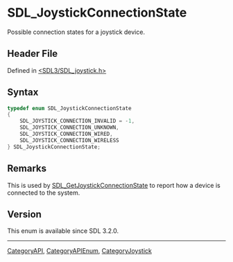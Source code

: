 # SDL_JoystickConnectionState

Possible connection states for a joystick device.

## Header File

Defined in [<SDL3/SDL_joystick.h>](https://github.com/libsdl-org/SDL/blob/main/include/SDL3/SDL_joystick.h)

## Syntax

```c
typedef enum SDL_JoystickConnectionState
{
    SDL_JOYSTICK_CONNECTION_INVALID = -1,
    SDL_JOYSTICK_CONNECTION_UNKNOWN,
    SDL_JOYSTICK_CONNECTION_WIRED,
    SDL_JOYSTICK_CONNECTION_WIRELESS
} SDL_JoystickConnectionState;
```

## Remarks

This is used by
[SDL_GetJoystickConnectionState](SDL_GetJoystickConnectionState) to report
how a device is connected to the system.

## Version

This enum is available since SDL 3.2.0.

----
[CategoryAPI](CategoryAPI), [CategoryAPIEnum](CategoryAPIEnum), [CategoryJoystick](CategoryJoystick)

